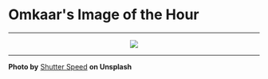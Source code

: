 # Omkaar's Image of the Hour

---

<div align="center">

<a href="https://unsplash.com/photos/woman-looks-through-a-tennis-racket-HVfkWzCaJAQ">
  <img src="https://images.unsplash.com/photo-1749577298213-793cfef19b24?crop=entropy&cs=tinysrgb&fit=max&fm=jpg&ixid=M3w3NjA2Nzh8MHwxfHJhbmRvbXx8fHx8fHx8fDE3NTAwMjg0MDB8&ixlib=rb-4.1.0&q=80&w=1080" style="max-width:100%; height:auto;">
</a>



</div>

---

**Photo by** [Shutter Speed](https://unsplash.com/@shutter_speed_) **on Unsplash**
